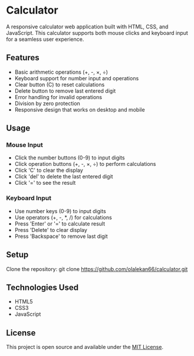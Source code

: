 # Calculator

A responsive calculator web application built with HTML, CSS, and JavaScript. This calculator supports both mouse clicks and keyboard input for a seamless user experience.

## Features

- Basic arithmetic operations (+, -, ×, ÷)
- Keyboard support for number input and operations
- Clear button (C) to reset calculations
- Delete button to remove last entered digit
- Error handling for invalid operations
- Division by zero protection
- Responsive design that works on desktop and mobile

## Usage

### Mouse Input
- Click the number buttons (0-9) to input digits
- Click operation buttons (+, -, ×, ÷) to perform calculations
- Click 'C' to clear the display
- Click 'del' to delete the last entered digit
- Click '=' to see the result

### Keyboard Input
- Use number keys (0-9) to input digits
- Use operators (+, -, *, /) for calculations
- Press 'Enter' or '=' to calculate result
- Press 'Delete' to clear display
- Press 'Backspace' to remove last digit

## Setup

Clone the repository:
git clone https://github.com/olalekan66/calculator.git


## Technologies Used

- HTML5
- CSS3
- JavaScript

## License

This project is open source and available under the [MIT License](LICENSE).